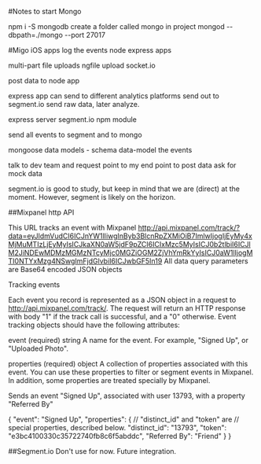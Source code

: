 #Notes to start Mongo

npm i -S mongodb
create a folder called mongo in project
mongod --dbpath=./mongo --port 27017

#Migo
iOS apps
log the events
node express apps

multi-part file uploads
ngfile upload
socket.io

post data to node app

express app can send to different analytics platforms
send out to segment.io
send raw data, later analyze.

express server
segment.io npm module

send all events to segment and to mongo

mongoose data models - schema
data-model the events

talk to dev team and request
point to my end point to post data
ask for mock data

segment.io is good to study, but keep in mind that we are (direct) at the moment.  However, segment is likely on the horizon.

##Mixpanel
http API

This URL tracks an event with Mixpanel
http://api.mixpanel.com/track/?data=eyJldmVudCI6ICJnYW1lIiwgInByb3BlcnRpZXMiOiB7ImlwIjogIjEyMy4xMjMuMTIzLjEyMyIsICJkaXN0aW5jdF9pZCI6ICIxMzc5MyIsICJ0b2tlbiI6ICJlM2JiNDEwMDMzMGMzNTcyMjc0MGZiOGM2ZjVhYmRkYyIsICJ0aW1lIjogMTI0NTYxMzg4NSwgImFjdGlvbiI6ICJwbGF5In19
All data query parameters are Base64 encoded JSON objects

Tracking events

Each event you record is represented as a JSON object in a request to http://api.mixpanel.com/track/. The request will return an HTTP response with body "1" if the track call is successful, and a "0" otherwise. Event tracking objects should have the following attributes:

event (required)
string
A name for the event. For example, "Signed Up", or "Uploaded Photo".

properties (required)
object
A collection of properties associated with this event. You can use these properties to filter or segment events in Mixpanel. In addition, some properties are treated specially by Mixpanel.

Sends an event "Signed Up", associated with user 13793,
with a property "Referred By"

{
    "event": "Signed Up",
    "properties": {
        // "distinct_id" and "token" are
        // special properties, described below.
        "distinct_id": "13793",
        "token": "e3bc4100330c35722740fb8c6f5abddc",
        "Referred By": "Friend"
    }
}

##Segment.io
Don't use for now. Future integration.
